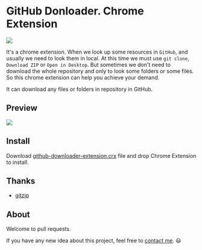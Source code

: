 # GitHub Donloader. Chrome Extension

![](https://raw.githubusercontent.com/onlylemi/res/master/download-any-for-github-icon.png)

It's a chrome extension. When we look up some resources in `GitHub`, and usually we need to look them in local. At this time we must use `git clone`, `Download ZIP` or `Open in Desktop`. But sometimes we don't need to download the whole repository and only to look some folders or some files. So this chrome extension can help you achieve your demand.

It can download any files or folders in repository in GitHub.

## Preview

![](https://raw.githubusercontent.com/onlylemi/res/master/github-downloader-preview.png)

## Install

Download [github-downloader-extension.crx](github-downloader-extension.crx) file and drop Chrome Extension to install.

## Thanks

* [gitzip](https://github.com/KinoLien/gitzip)

## About

Welcome to pull requests.

If you have any new idea about this project, feel free to [contact me](mailto:onlylemi.com@gmial.com). :smiley: